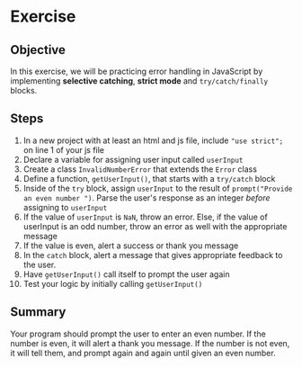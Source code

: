# Exercise

## Objective

In this exercise, we will be practicing error handling in JavaScript by implementing **selective catching**, **strict mode** and `try/catch/finally` blocks.

## Steps

1. In a new project with at least an html and js file, include `"use strict";` on line 1 of your js file
2. Declare a variable for assigning user input called `userInput`
3. Create a class `InvalidNumberError` that extends the `Error` class
4. Define a function, `getUserInput()`, that starts with a `try/catch` block
5. Inside of the `try` block, assign `userInput` to the result of `prompt("Provide an even number ")`. Parse the user's response as an integer _before_ assigning to `userInput`
6. If the value of `userInput` is `NaN`, throw an error. Else, if the value of userInput is an odd number, throw an error as well with the appropriate message
7. If the value is even, alert a success or thank you message
8. In the `catch` block, alert a message that gives appropriate feedback to the user.
9. Have `getUserInput()` call itself to prompt the user again
10. Test your logic by initially calling `getUserInput()`

## Summary

Your program should prompt the user to enter an even number. If the number is even, it will alert a thank you message. If the number is not even, it will tell them, and prompt again and again until given an even number.

<br>

